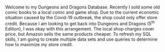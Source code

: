Welcome to my Dungeons and Dragons Database. Recently I sold some old comic books to a local comic and game shop. Due to the current economic situation caused by the Covid-19 outbreak, the shop could only offer store credit. Because I am looking to get back into Dungeons and Dragons (5<sup>th</sup> Edition), I was okay with this arrangement. The local shop charges cover price, but Amazon sells the same products cheaper. To refresh my SQL skills, I am going to create multiple data sets and use queries to determine how to maximize my store credit.
